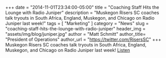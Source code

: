 +++
date        = "2014-11-01T23:34:00-05:00"
title       = "Coaching Staff Hits the Lounge with Radio Juniper"
description = "Muskegon Risers SC coaches talk tryouts in South Africa, England, Muskegon, and Chicago on Radio Juniper last week!"
tags        = [ "Marketing" ]
category    = "News"
slug        = "coaching-staff-hits-the-lounge-with-radio-juniper"
header_img	= "assets/img/blog/juniper.jpg"
author		= "Matt Schmitt"
author_title= "President of Operations"
author_url	= "https://twitter.com/RisersSC"
+++
Muskegon Risers SC coaches talk tryouts in South Africa, England, Muskegon, and Chicago on Radio Juniper last week!
[Listen](http://www.radiojuniper.com/on-the-air-blog/game-on)